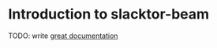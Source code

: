 # Introduction to slacktor-beam

TODO: write [great documentation](http://jacobian.org/writing/what-to-write/)
